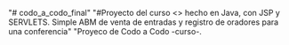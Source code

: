"# codo_a_codo_final" 
"#Proyecto del curso <<Codo a Codo>> hecho en Java, con JSP y SERVLETS. Simple ABM de venta de entradas y registro de oradores para una conferencia" 
"Proyeco de Codo a Codo -curso-. 
